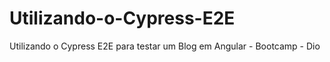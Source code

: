 # Utilizando-o-Cypress-E2E
Utilizando o Cypress E2E para testar um Blog em Angular - Bootcamp - Dio

